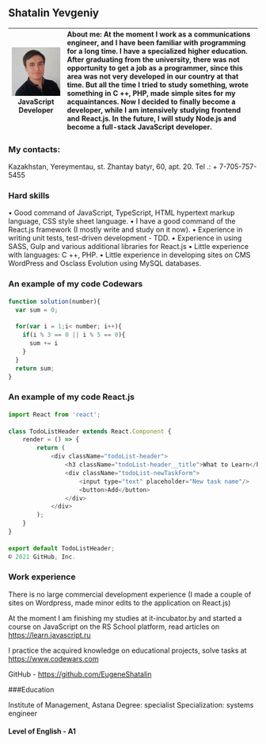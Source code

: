 ## Shatalin Yevgeniy ##

![](img/photo.jpg) JavaScript Developer| About me: At the moment I work as a communications engineer, and I have been familiar with programming for a long time. I have a specialized higher education. After graduating from the university, there was not opportunity to get a job as a programmer, since this area was not very developed in our country at that time. But all the time I tried to study something, wrote something in C ++, PHP, made simple sites for my acquaintances. Now I decided to finally become a developer, while I am intensively studying frontend and React.js. In the future, I will study Node.js and become a full-stack JavaScript developer.
:-:|:-

### My contacts:
Kazakhstan, Yereymentau, st. Zhantay batyr, 60, apt. 20. Tel .: + 7-705-757-5455

### Hard skills
• Good command of JavaScript, TypeScript, HTML hypertext markup language, CSS style sheet language.
• I have a good command of the React.js framework (I mostly write and study on it now).
• Experience in writing unit tests, test-driven development - TDD.
• Experience in using SASS, Gulp and various additional libraries for React.js
• Little experience with languages: C ++, PHP.
• Little experience in developing sites on CMS WordPress and Osclass Evolution using MySQL databases.

### An example of my code Codewars

```JavaScript
function solution(number){
  var sum = 0;

  for(var i = 1;i< number; i++){
    if(i % 3 == 0 || i % 5 == 0){
      sum += i
    }
  }
  return sum;
}
```

### An example of my code React.js

```JavaScript
import React from 'react';

class TodoListHeader extends React.Component {
    render = () => {
        return (
            <div className="todoList-header">
                <h3 className="todoList-header__title">What to Learn</h3>
                <div className="todoList-newTaskForm">
                    <input type="text" placeholder="New task name"/>
                    <button>Add</button>
                </div>
            </div>
        );
    }
}

export default TodoListHeader;
© 2021 GitHub, Inc.
```

### Work experience

There is no large commercial development experience (I made a couple of sites on Wordpress, made minor edits to the application on React.js)

At the moment I am finishing my studies at it-incubator.by and started a course on JavaScript on the RS School platform,  read articles on https://learn.javascript.ru

I practice the acquired knowledge on educational projects, solve tasks at https://www.codewars.com

GitHub - https://github.com/EugeneShatalin

###Education

Institute of Management, Astana
Degree: specialist
Specialization: systems engineer

#### Level of English - A1